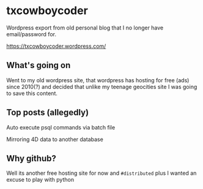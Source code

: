 # txcowboycoder
Wordpress export from old personal blog that I no longer have email/password for.

https://txcowboycoder.wordpress.com/

## What's going on

Went to my old wordpress site, that wordpress has hosting for free (ads) since 2010(?) and decided that unlike my teenage geocities site I was going to save this content.

## Top posts (allegedly)

Auto execute psql commands via batch file

Mirroring 4D data to another database

## Why github?

Well its another free hosting site for now and ```#distributed``` plus I wanted an excuse to play with python